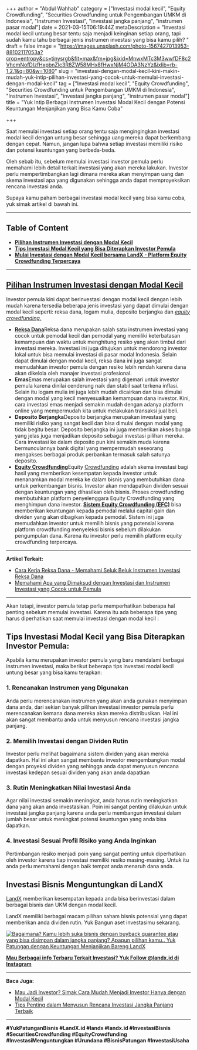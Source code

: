+++
author = "Abdul Wahhab"
category = ["Investasi modal kecil", "Equity Crowdfunding", "Securities Crowdfunding untuk Pengembangan UMKM di Indonesia", "Instrumen Investasi", "investasi jangka panjang", "instrumen pasar modal"]
date = 2021-03-15T06:19:44Z
metaDescription = "Investasi modal kecil untung besar tentu saja menjadi keinginan setiap orang, tapi sudah kamu tahu berbagai jenis instrumen investasi yang bisa kamu pilih? "
draft = false
image = "https://images.unsplash.com/photo-1567427013953-88102117053a?crop=entropy&cs=tinysrgb&fit=max&fm=jpg&ixid=MnwxMTc3M3wwfDF8c2VhcmNofDIzfHxpbnZlc3R8ZW58MHx8fHwxNjM4ODA3NzYz&ixlib=rb-1.2.1&q=80&w=1080"
slug = "investasi-dengan-modal-kecil-kini-makin-mudah-yuk-intip-pilihan-investasi-yang-cocok-untuk-memulai-investasi-dengan-modal-kecil"
tag = ["Investasi modal kecil", "Equity Crowdfunding", "Securities Crowdfunding untuk Pengembangan UMKM di Indonesia", "Instrumen Investasi", "investasi jangka panjang", "instrumen pasar modal"]
title = "Yuk Intip Berbagai Instrumen Investasi Modal Kecil dengan Potensi Keuntungan Menjanjikan yang Bisa Kamu Coba"

+++


Saat memulai investasi setiap orang tentu saja mengingingkan investasi modal kecil dengan untung besar sehingga uang mereka dapat berkembang dengan cepat. Namun, jangan lupa bahwa setiap investasi memiliki risiko dan potensi keuntungan yang berbeda-beda.

Oleh sebab itu,  sebelum memulai investasi investor pemula perlu memahami lebih detail terkait investasi yang akan mereka lakukan. Investor perlu mempertimbangkan lagi dimana mereka akan menyimpan uang dan skema investasi apa yang digunakan sehingga anda dapat memproyeksikan rencana investasi anda.

Supaya kamu paham berbagai investasi modal kecil yang bisa kamu coba, yuk simak artikel di bawah ini.

---

## Table of Content

* **[Pilihan Instrumen Investasi dengan Modal Kecil](#pilihan-instrumen-investasi-dengan-modal-kecil)**
* [**Tips Investasi Modal Kecil yang Bisa Diterapkan Investor Pemula**](#tips-investasi-modal-kecil-yang-bisa-diterapkan-investor-pemula)
* **[Mulai Investasi dengan Modal Kecil bersama LandX - Platform Equity Crowdfunding Terpercaya]( https://landx.id/)**

---

## [Pilihan Instrumen Investasi dengan Modal Kecil](https://landx.id/project/)

Investor pemula kini  dapat berinvestasi  dengan modal kecil  dengan lebih mudah karena tersedia beberapa jenis investasi yang dapat dimulai dengan modal kecil seperti: reksa dana, logam mulia, deposito berjangka dan  [_equity crowdfunding._ ]( https://landx.id/)

* [**Reksa Dana**](https://landx.id/blog/cara-kerja-reksa-dana/)Reksa dana merupakan salah satu instrumen investasi yang cocok untuk  pemodal kecil dan pemodal yang memiliki keterbatasan kemampuan dan waktu untuk menghitung resiko yang akan timbul dari investasi mereka. Investasi ini juga ditujukan untuk mendorong investor lokal untuk bisa memulai investasi di pasar modal Indonesia. Selain dapat dimulai dengan modal kecil, reksa dana ini juga sangat memudahkan investor pemula dengan resiko  lebih rendah karena dana akan dikelola oleh manajer investasi profesional.
* **Emas**Emas merupakan salah investasi yang digemari untuk investor pemula karena dinilai cenderung naik dan stabil saat terkena inflasi. Selain itu logam mulia ini juga lebih mudah dicairkan dan bisa dimulai dengan modal yang kecil menyesuaikan kemampuan dana investor. Kini, cara investasi emas menjadi semakin mudah dengan adanya platform online yang mempermudah kita untuk melakukan transaksi jual beli.
* **Deposito Berjangka**Deposito berjangka merupakan investasi yang memiliki risiko yang sangat kecil dan bisa dimulai dengan modal yang tidak begitu besar. Deposito berjangka ini juga memberikan akses bunga yang jelas juga menjadikan deposito sebagai investasi pilihan mereka. Cara investasi ke dalam deposito pun kini semakin muda karena bermunculannya bank digital yang mempermudah seseorang mengakses berbagai produk perbankan termasuk salah satunya deposito.
* [**Equity Crowdfunding**](https://landx.id/project/)Equity [Crowdfunding]( https://landx.id/) adalah skema investasi bagi hasil yang memberikan kesempatan kepada investor untuk menanamkan modal mereka ke dalam bisnis yang membutuhkan dana untuk perkembangan bisnis. Investor akan mendapatkan dividen sesuai dengan keuntungan yang dihasilkan oleh bisnis. Proses crowdfunding membutuhkan platform penyelenggara Equity Crowdfunding yang menghimpun dana investor. [**Sistem Equity Crowdfunding (EFC)**](https://landx.id/project/) bisa memberikan keuntungan kepada pemodal melalui capital gain dan dividen yang akan dibagikan kepada pemodal. Sistem ini juga memudahkan investor untuk memilih bisnis yang potensial karena platform crowdfunding menyeleksi bisnis sebelum dilakukan pengumpulan dana.  Karena itu investor perlu memilih platform equity crowdfunding terpercaya.

---

**Artikel Terkait:**

* [Cara Kerja Reksa Dana - Memahami Seluk Beluk Instrumen Investasi Reksa Dana](https://landx.id/blog/cara-kerja-reksa-dana/)
* [Memahami Apa yang Dimaksud dengan Investasi dan Instrumen Investasi yang Cocok untuk Pemula](https://landx.id/blog/apa-yang-dimaskud-dengan-investasi-untuk-investasi/)

---

Akan tetapi, investor pemula tetap perlu memperhatikan beberapa hal penting sebelum memulai investasi. Karena itu ada beberapa tips yang harus diperhatikan saat memulai investasi dengan modal kecil :

## Tips Investasi Modal Kecil yang Bisa Diterapkan Investor Pemula:

Apabila kamu merupakan investor pemula yang baru mendalami berbagai instrumen investasi, maka berikut beberapa tips investasi modal kecil untung besar yang bisa kamu terapkan:

### 1. Rencanakan Instrumen yang Digunakan

Anda perlu merencanakan instrumen yang akan anda gunakan menyimpan dana anda, dari sekian banyak pilihan investasi investor pemula perlu merencanakan kemana dana mereka akan mereka distribusikan. Hal ini akan sangat membantu anda untuk menyusun rencana investasi jangka panjang.

### 2. Memilih Investasi dengan Dividen Rutin

Investor perlu melihat bagaimana sistem dividen yang akan mereka dapatkan. Hal ini akan sangat membantu investor mengembangkan modal dengan proyeksi dividen yang sehingga anda dapat menyusun rencana investasi kedepan sesuai dividen yang akan anda dapatkan

### 3. Rutin Meningkatkan Nilai Investasi Anda

Agar nilai investasi semakin meningkat, anda harus rutin meningkatkan dana yang akan anda investasikan. Poin ini sangat penting dilakukan untuk investasi jangka panjang karena anda perlu membangun investasi dalam jumlah besar untuk meningkat potensi keuntungan yang anda bisa dapatkan.

### 4. Investasi Sesuai Profil Risiko yang Anda Inginkan

Pertimbangan resiko menjadi poin yang sangat penting untuk diperhatikan oleh investor karena tiap investasi memiliki resiko masing-masing. Untuk itu anda perlu memahami dengan baik tempat anda menaruh dana anda.

## Investasi Bisnis Menguntungkan di LandX []( https://landx.id/project/)

[LandX]( https://landx.id/) memberikan kesempatan kepada anda bisa berinvestasi dalam berbagai bisnis dan UKM dengan modal kecil.

LandX memiliki berbagai macam pilihan saham bisnis potensial yang dapat memberikan anda dividen rutin. Yuk Bangun aset investasimu sekarang.

[![Bagaimana? Kamu lebih suka bisnis dengan buyback guarantee atau yang bisa disimpan dalam jangka panjang? Apapun pilihan kamu.. Yuk Patungan  dengan Keuntungan Menjanjikan Bareng LandX](https://accountgram-production.sfo2.cdn.digitaloceanspaces.com/landx_ghost/2021/10/Equity-Crowdfunding-di-Indonesia-1--3.png)](https://landx.id/project/#/ximi)

[**Mau Berbagai info Terbaru Terkait Investasi? Yuk Follow @landx.id di Instagram**](https://www.instagram.com/landx.id/?utm_medium=copy_link)

---

**Baca Juga:**

* [Mau Jadi Investor? Simak Cara Mudah Menjadi Investor Hanya dengan Modal Kecil](https://landx.id/blog/cara-menjadi-investor/)
* [Tips Penting dalam Menyusun Rencana Investasi Jangka Panjang Terbaik](https://landx.id/blog/investasi-jangka-panjang-adalah/)

---

**#YukPatunganBisnis    #LandX.id    #landx         #landx.id    #InvestasiBisnis  #SecuritiesCrowdfunding   #EquityCrowdfunding    #InvestasiMenguntungkan     #Urundana    #BisnisPatungan    #InvestasiUsaha**

